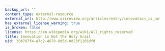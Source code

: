 ```yaml
---
backup_url: ''
content_type: external-resource
external_url: http://www.ssireview.org/articles/entry/innovation_is_not_the_holy_grail
has_external_license_warning: true
is_broken: false
license: https://en.wikipedia.org/wiki/All_rights_reserved
title: Innovation is Not the Holy Grail
uid: 30b787f4-a7c2-4070-895d-0d23f1166dfd
---
```

